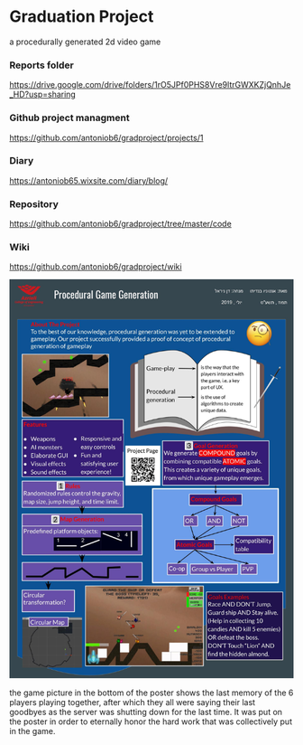 # Graduation Project
a procedurally generated 2d video game


### Reports folder
https://drive.google.com/drive/folders/1rO5JPf0PHS8Vre9ltrGWXKZjQnhJe_HD?usp=sharing

### Github project managment
https://github.com/antoniob6/gradproject/projects/1


### Diary
https://antoniob65.wixsite.com/diary/blog/


### Repository
https://github.com/antoniob6/gradproject/tree/master/code

### Wiki
https://github.com/antoniob6/gradproject/wiki


![welcome](https://github.com/antoniob6/gradproject/blob/master/Antonio%20Poster.jpg)

the game picture in the bottom of the poster shows the last memory of the 6 players playing together, after which they all were saying their last goodbyes as the server was shutting down for the last time. It was put on the poster in order to eternally honor the hard work that was collectively put in the game.  
